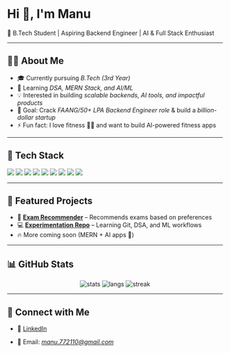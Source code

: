 # Hi 👋, I'm Manu  
🚀 B.Tech Student | Aspiring Backend Engineer | AI & Full Stack Enthusiast  

---

## 👨‍💻 About Me
- 🎓 Currently pursuing *B.Tech (3rd Year)*
- 🌱 Learning *DSA, MERN Stack, and AI/ML*
- 💡 Interested in building *scalable backends, AI tools, and impactful products*
- 🎯 Goal: Crack *FAANG/50+ LPA Backend Engineer role* & build a *billion-dollar startup*
- ⚡ Fun fact: I love fitness 🏋‍♂ and want to build AI-powered fitness apps

---

## 🚀 Tech Stack
<p>
  <img src="https://img.shields.io/badge/Python-3670A0?style=for-the-badge&logo=python&logoColor=ffdd54"/>
  <img src="https://img.shields.io/badge/Java-ED8B00?style=for-the-badge&logo=java&logoColor=white"/>
  <img src="https://img.shields.io/badge/JavaScript-323330?style=for-the-badge&logo=javascript&logoColor=F7DF1E"/>
  <img src="https://img.shields.io/badge/React-20232A?style=for-the-badge&logo=react&logoColor=61DAFB"/>
  <img src="https://img.shields.io/badge/Node.js-43853D?style=for-the-badge&logo=node.js&logoColor=white"/>
  <img src="https://img.shields.io/badge/Express.js-404D59?style=for-the-badge"/>
  <img src="https://img.shields.io/badge/MongoDB-4EA94B?style=for-the-badge&logo=mongodb&logoColor=white"/>
  <img src="https://img.shields.io/badge/HTML5-E34F26?style=for-the-badge&logo=html5&logoColor=white"/>
  <img src="https://img.shields.io/badge/CSS3-1572B6?style=for-the-badge&logo=css3&logoColor=white"/>
</p>

---

## 📂 Featured Projects
- 📝 **[Exam Recommender](https://github.com/Manu77211/Exam-Recommender-b)** – Recommends exams based on preferences  
- 💻 **[Experimentation Repo](https://github.com/Manu77211/Experimentation)** – Learning Git, DSA, and ML workflows  
- 🔥 More coming soon (MERN + AI apps 🚀)

---

## 📊 GitHub Stats
<p align="center">
  <img src="https://github-readme-stats.vercel.app/api?username=Manu77211&show_icons=true&theme=radical" alt="stats" />
  <img src="https://github-readme-stats.vercel.app/api/top-langs/?username=Manu77211&layout=compact&theme=radical" alt="langs" />
  <img src="https://github-readme-streak-stats.herokuapp.com/?user=Manu77211&theme=radical" alt="streak"/>
</p>

---

## 🤝 Connect with Me
- 💼 [LinkedIn]([(https://www.linkedin.com/in/manu-s-b98151308?utm_source=share&utm_campaign=share_via&utm_content=profile&utm_medium=android_app)])  
  
- 📧 Email: *manu.772110@gmail.com*
